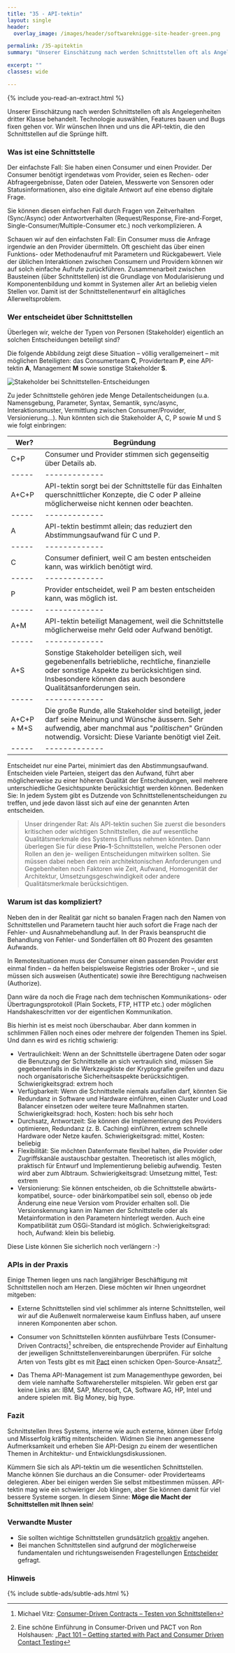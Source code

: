 ```yaml
---
title: "35 - API-tektin"
layout: single
header:
  overlay_image: /images/header/softwareknigge-site-header-green.png

permalink: /35-apitektin
summary: "Unserer Einschätzung nach werden Schnittstellen oft als Angelegenheiten dritter Klasse behandelt. Technologie auswählen, Features bauen und Bugs fixen gehen vor. Wir wünschen Ihnen und uns die API-tektin, die den Schnittstellen auf die Sprünge hilft."

excerpt: ""
classes: wide

---
```

{% include you-read-an-extract.html %}

Unserer Einschätzung nach werden Schnittstellen oft als Angelegenheiten dritter Klasse behandelt. Technologie auswählen, Features bauen und Bugs fixen gehen vor. Wir wünschen Ihnen und uns die API-tektin, die den Schnittstellen auf die Sprünge hilft.

### Was ist eine Schnittstelle
Der einfachste Fall: Sie haben einen Consumer und einen Provider. Der Consumer benötigt irgendetwas vom Provider, seien es Rechen- oder Abfrageergebnisse, Daten oder Dateien, Messwerte von Sensoren oder Statusinformationen, also eine digitale Antwort auf eine ebenso digitale Frage.

Sie können diesen einfachen Fall durch Fragen von Zeitverhalten (Sync/Async) oder Antwortverhalten (Request/Response, Fire-and-Forget, Single-Consumer/Multiple-Consumer etc.) noch verkomplizieren. A

Schauen wir auf den einfachsten Fall: Ein Consumer muss die Anfrage irgendwie an den Provider übermitteln. Oft geschieht das über einen Funktions- oder Methodenaufruf mit Parametern und Rückgabewert. Viele der üblichen Interaktionen zwischen Consumern und Providern können wir auf solch einfache Aufrufe zurückführen. Zusammenarbeit zwischen Bausteinen (über Schnittstellen) ist die Grundlage von Modularisierung und Komponentenbildung und kommt in Systemen aller Art an beliebig vielen Stellen vor. Damit ist der Schnittstellenentwurf ein alltägliches Allerweltsproblem.

### Wer entscheidet über Schnittstellen
Überlegen wir, welche der Typen von Personen (Stakeholder) eigentlich an solchen Entscheidungen beteiligt sind?

Die folgende Abbildung zeigt diese Situation – völlig verallgemeinert –
mit möglichen Beteiligten: das Consumerteam **C**, Providerteam **P**, eine API-tektin **A**, Management **M** sowie sonstige Stakeholder **S**.

![Stakeholder bei Schnittstellen-Entscheidungen](/images/35-schnittstellen-stakeholder.png)

Zu jeder Schnittstelle gehören jede Menge Detailentscheidungen (u.a. Namensgebung, Parameter, Syntax, Semantik, sync/async, Interaktionsmuster, Vermittlung zwischen Consumer/Provider, Versionierung...). Nun könnten sich die Stakeholder A, C, P sowie M und S wie folgt einbringen:

|Wer? | Begründung |
|-----|-------------|
|C+P  | Consumer und Provider stimmen sich gegenseitig über Details ab. |
|-----|-------------|
|A+C+P|API-tektin sorgt bei der Schnittstelle für das Einhalten querschnittlicher Konzepte, die C oder P alleine möglicherweise nicht kennen oder beachten.|
|-----|-------------|
| A |API-tektin bestimmt allein; das reduziert den Abstimmungsaufwand für C und P.|
|-----|-------------|
| C |Consumer definiert, weil C am besten entscheiden kann, was wirklich benötigt wird.|
|-----|-------------|
| P |Provider entscheidet, weil P am besten entscheiden kann, was möglich ist.|
|-----|-------------|
| A+M |API-tektin beteiligt Management, weil die Schnittstelle möglicherweise mehr Geld oder Aufwand benötigt.|
|-----|-------------|
| A+S|Sonstige Stakeholder beteiligen sich, weil gegebenenfalls betriebliche, rechtliche, finanzielle oder sonstige Aspekte zu berücksichtigen sind. Insbesondere können das auch besondere Qualitätsanforderungen sein. |
|-----|-------------|
| A+C+P + M+S | Die große Runde, alle Stakeholder sind beteiligt, jeder darf seine Meinung und Wünsche äussern. Sehr aufwendig, aber manchmal aus "_politischen_" Gründen notwendig. Vorsicht: Diese Variante benötigt viel Zeit.|
|-----|-------------|

Entscheidet nur eine Partei, minimiert das den Abstimmungsaufwand. Entscheiden viele Parteien, steigert das den Aufwand, führt aber möglicherweise zu einer höheren Qualität der Entscheidungen, weil mehrere unterschiedliche Gesichtspunkte berücksichtigt werden können. Bedenken Sie: In jedem System gibt es Dutzende von Schnittstellenentscheidungen zu treffen, und jede davon lässt sich auf eine der genannten Arten entscheiden.

>Unser dringender Rat: Als API-tektin suchen Sie zuerst die besonders kritischen oder wichtigen Schnittstellen, die auf wesentliche Qualitätsmerkmale des Systems Einfluss nehmen könnten. Dann überlegen Sie für diese **Prio-1**-Schnittstellen, welche Personen oder Rollen an den je- weiligen Entscheidungen mitwirken sollten.
>Sie müssen dabei neben den rein architektonischen Anforderungen und Gegebenheiten noch Faktoren wie Zeit, Aufwand, Homogenität der Architektur, Umsetzungsgeschwindigkeit oder andere Qualitätsmerkmale berücksichtigen.

### Warum ist das kompliziert?
Neben den in der Realität gar nicht so banalen Fragen nach den Namen von Schnittstellen und Parametern taucht hier auch sofort die Frage nach der Fehler-
und Ausnahmebehandlung auf. In der Praxis beansprucht die Behandlung von Fehler- und Sonderfällen oft 80 Prozent des gesamten Aufwands.

In Remotesituationen muss der Consumer einen passenden Provider erst einmal finden – da helfen beispielsweise Registries oder Broker –, und sie müssen sich ausweisen (Authenticate) sowie ihre Berechtigung nachweisen (Authorize).

Dann wäre da noch die Frage nach dem technischen Kommunikations- oder Übertragungsprotokoll (Plain Sockets, FTP, HTTP etc.) oder möglichen Handshakeschritten vor der eigentlichen Kommunikation.

Bis hierhin ist es meist noch überschaubar. Aber dann kommen in schlimmen Fällen noch eines oder mehrere der folgenden Themen ins Spiel. Und dann es wird es richtig schwierig:

* Vertraulichkeit: Wenn an der Schnittstelle übertragene Daten oder sogar die Benutzung der Schnittstelle an sich vertraulich sind, müssen Sie gegebenenfalls in die Werkzeugkiste der Kryptografie greifen und dazu noch organisatorische Sicherheitsaspekte berücksichtigen. Schwierigkeitsgrad: extrem hoch
* Verfügbarkeit: Wenn die Schnittstelle niemals ausfallen darf, könnten Sie Redundanz in Software und Hardware einführen, einen Cluster und Load Balancer einsetzen oder weitere teure Maßnahmen starten. Schwierigkeitsgrad: hoch, Kosten: hoch bis sehr hoch
* Durchsatz, Antwortzeit: Sie können die Implementierung des Providers optimieren, Redundanz (z. B. Caching) einführen, extrem schnelle Hardware oder Netze kaufen. Schwierigkeitsgrad: mittel, Kosten: beliebig
* Flexibilität: Sie möchten Datenformate flexibel halten, die Provider oder Zugriffskanäle austauschbar gestalten. Theoretisch ist alles möglich, praktisch für Entwurf und Implementierung beliebig aufwendig. Testen wird aber zum Albtraum. Schwierigkeitsgrad: Umsetzung mittel, Test: extrem
* Versionierung: Sie können entscheiden, ob die Schnittstelle abwärts- kompatibel, source- oder binärkompatibel sein soll, ebenso ob jede Änderung eine neue Version vom Provider erhalten soll. Die Versionskennung kann im Namen der Schnittstelle oder als Metainformation in den Parametern hinterlegt werden. Auch eine Kompatibilität zum OSGi-Standard ist möglich. Schwierigkeitsgrad: hoch, Aufwand: klein bis beliebig.

Diese Liste können Sie sicherlich noch verlängern :-)

### APIs in der Praxis
Einige Themen liegen uns nach langjähriger Beschäftigung mit Schnittstellen noch am Herzen. Diese möchten wir Ihnen ungeordnet mitgeben:

* Externe Schnittstellen sind viel schlimmer als interne Schnittstellen, weil wir auf die Außenwelt normalerweise kaum Einfluss haben, auf unsere inneren Komponenten aber schon.
* Consumer von Schnittstellen könnten ausführbare Tests (Consumer-Driven Contracts)[^cdc-viz] schreiben, die entsprechende Provider auf Einhaltung der jeweiligen Schnittstellenvereinbarungen überprüfen. Für solche Arten von Tests gibt es mit [Pact](https://docs.pact.io) einen schicken Open-Source-Ansatz[^pact].

* Das Thema API-Management ist zum Managementhype geworden, bei dem viele namhafte Softwarehersteller mitspielen. Wir geben erst gar keine Links an: IBM, SAP, Microsoft, CA, Software AG, HP, Intel und andere spielen mit. Big Money, big hype.

### Fazit
Schnittstellen Ihres Systems, interne wie auch externe, können über Erfolg und Misserfolg kräftig mitentscheiden. Widmen Sie ihnen angemessene Aufmerksamkeit und erheben Sie API-Design zu einem der wesentlichen Themen in Architektur- und Entwicklungsdiskussionen.

Kümmern Sie sich als API-tektin um die wesentlichen Schnittstellen. Manche können Sie durchaus an die Consumer- oder Providerteams delegieren. Aber bei einigen werden Sie selbst mitbestimmen müssen. API-tektin mag wie ein schwieriger Job klingen, aber Sie können damit für viel bessere Systeme sorgen.
In diesem Sinne: **Möge die Macht der Schnittstellen mit Ihnen sein**!

[^cdc-viz]: Michael Vitz: [Consumer-Driven Contracts – Testen von Schnittstellen](https://www.innoq.com/de/articles/2016/09/consumer-driven-contracts)

[^pact]: Eine schöne Einführung in Consumer-Driven und PACT von Ron Holshausen: „[Pact 101 – Getting started with Pact and Consumer Driven Contact Testing](https://dius.com.au/2016/02/03/microservices-pact)

### Verwandte Muster

* Sie sollten wichtige Schnittstellen grundsätzlich [proaktiv](/01-proaktive) angehen.
* Bei manchen Schnittstellen sind aufgrund der möglicherweise fundamentalen und richtungsweisenden Fragestellungen [Entscheider](/18-entscheider) gefragt.


### Hinweis
{% include subtle-ads/subtle-ads.html %}
